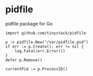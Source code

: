 # pidfile
pidfile package for Go

```
import github.com/tinystack/pidfile

p := pidfile.New("/var/pidfile.pid")
if err := p.Create(); err != nil {
    log.Fatal(err.Error())
}
defer p.Remove()

currentPid := p.ProcessID()
```
